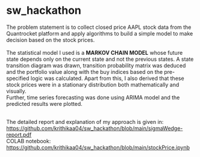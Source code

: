 # sw_hackathon

The problem statement is to collect closed price AAPL stock data from the Quantrocket platform and apply algorithms to build  a simple model to make decision based 
on the stock prices.
</br></br>The statistical model I used is a **MARKOV CHAIN MODEL** whose future state depends only on the current state and not the previous states. A state transition diagram was drawn, transition probability matrix was deduced and the portfolio value along with the buy indices based on the pre-specified logic was calculated. Apart from this, I also derived that these stock prices were in a stationary distribution both mathematically and visually. 
</br>Further, time series forecasting was done using ARIMA model and the predicted results were plotted.


</br>The detailed report and explanation of my approach is given in: https://github.com/krithikaa04/sw_hackathon/blob/main/sigmaWedge-report.pdf
</br>COLAB notebook: https://github.com/krithikaa04/sw_hackathon/blob/main/stockPrice.ipynb
